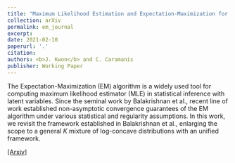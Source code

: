```yaml
---
title: "Maximum Likelihood Estimation and Expectation-Maximization for a Mixture of Log-Concave Densities with Separation"
collection: arXiv
permalink: em_journal
excerpt: 
date: 2021-02-10
paperurl: '.'
citation: 
authors: <b>J. Kwon</b> and C. Caramanis
publisher: Working Paper
---
```


The Expectation-Maximization (EM) algorithm is a widely used tool for computing maximum likelihood estimator (MLE) in statistical inference with latent variables. Since the seminal work by Balakrishnan et al., recent line of work established non-asymptotic convergence guarantees of the EM algorithm under various statistical and regularity assumptions. In this work, we revisit the framework established in Balakrishnan et al., enlarging the scope to a general $K$ mixture of log-concave distributions with an unified framework.


[[Arxiv]](.) 